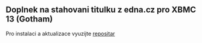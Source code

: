 Doplnek na stahovani titulku z edna.cz pro XBMC 13 (Gotham)
-----------------------------------------------------------

Pro instalaci a aktualizace vyuzijte [repositar](https://github.com/beam/repository.beam.xbmc-addons)
